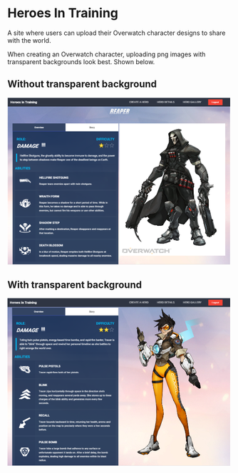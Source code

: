 # Heroes In Training

A site where users can upload their Overwatch character designs to share with the world.

When creating an Overwatch character, uploading png images with transparent backgrounds look best. Shown below.

<div>
  <h2>Without transparent background</h2>
  <img src="./src/assets/data/hit-badpng.png" width="500px;">
</div>

<div>
  <h2>With transparent background</h2>
  <img src="./src/assets/data/hit-goodpng.png" width="500px;">
</div>
